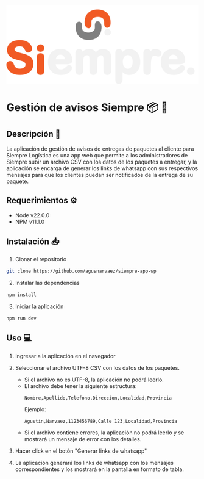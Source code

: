 ![logo-siempre](<./src/assets/logos/logo-siempre.png>)
# Gestión de avisos Siempre :package: :truck:
## Descripción :page_facing_up:
La aplicación de gestión de avisos de entregas de paquetes al cliente para Siempre Logística es una app web que permite a los administradores de Siempre subir un archivo CSV con los datos de los paquetes a entregar, y la aplicación se encarga de generar los links de whatsapp con sus respectivos mensajes para que los clientes puedan ser notificados de la entrega de su paquete.
## Requerimientos :gear:
- Node v22.0.0
- NPM v11.1.0

## Instalación  :inbox_tray:
1. Clonar el repositorio
```bash
git clone https://github.com/agusnarvaez/siempre-app-wp
```
2. Instalar las dependencias
  ```bash
  npm install
  ```
3. Iniciar la aplicación
  ```bash
  npm run dev
  ```

## Uso :computer:
1. Ingresar a la aplicación en el navegador
2. Seleccionar el archivo UTF-8 CSV con los datos de los paquetes.
   - Si el archivo no es UTF-8, la aplicación no podrá leerlo.
   - El archivo debe tener la siguiente estructura:
     ```
     Nombre,Apellido,Telefono,Direccion,Localidad,Provincia
     ```
     Ejemplo:
     ```
     Agustin,Narvaez,1123456789,Calle 123,Localidad,Provincia
     ```
   - Si el archivo contiene errores, la aplicación no podrá leerlo y se mostrará un mensaje de error con los detalles.

3. Hacer click en el botón "Generar links de whatsapp"
4. La aplicación generará los links de whatsapp con los mensajes correspondientes y los mostrará en la pantalla en formato de tabla.

